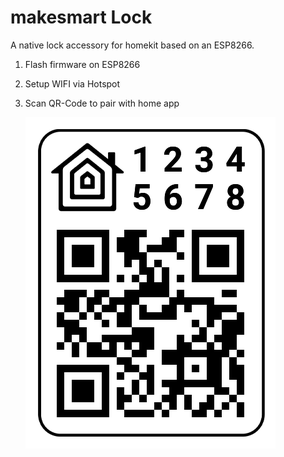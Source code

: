 # makesmart Lock

A native lock accessory for homekit based on an ESP8266.

1. Flash firmware on ESP8266

2. Setup WIFI via Hotspot

3. Scan QR-Code to pair with home app

   ![qrcode](qrcode.png)